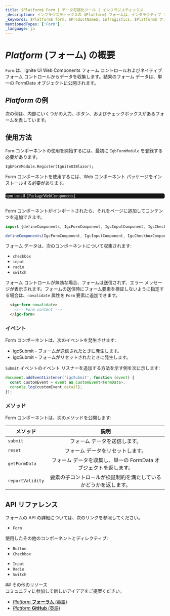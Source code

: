 ```yaml
---
title: $Platform$ Form | データ可視化ツール | インフラジスティックス
_description: インフラジスティックスの $Platform$ フォームは、インタラクティブ コントロールからユーザー入力を収集するために使用されるコンポーネントです。Ignite UI for $Platform$ を使用してアプリケーションを改善します。
_keywords: $Platform$ form, $ProductName$, Infragistics, $Platform$ フォーム, インフラジスティックス
mentionedTypes: ['Form']
_language: ja
---
```


# $Platform$ (フォーム) の概要

`Form` は、Ignite UI Web Components フォーム コントロールおよびネイティブ フォーム コントロールからデータを収集します。結果のフォーム データは、単一の FormData オブジェクトに公開されます。

## $Platform$ の例

次の例は、内部にいくつかの入力、ボタン、およびチェックボックスがあるフォームを表しています。

<code-view style="height: 300px"
           data-demos-base-url="{environment:dvDemosBaseUrl}"
           iframe-src="{environment:dvDemosBaseUrl}/inputs/form-overview"
           alt="$Platform$ Form の例"
           github-src="inputs/form/overview">
</code-view>

## 使用方法

<!-- Blazor -->

`Form` コンポーネントの使用を開始するには、最初に `IgbFormModule` を登録する必要があります。

```razor
IgbFormModule.Register(IgniteUIBlazor);
```

<!-- end: Blazor -->

<div class="divider--half"></div>

<!-- WebComponents -->

Form コンポーネントを使用するには、Web コンポーネント パッケージをインストールする必要があります。

<pre style="background:#141414;color:white;display:inline-block;padding:16x;margin-top:10px;font-family:'Consolas';border-radius:5px;width:100%">
npm install {PackageWebComponents}
</pre>

<!-- end: WebComponents -->

Form コンポーネントがインポートされたら、それをページに追加してコンテンツを追加できます。

<code-view style="height: 300px"
           data-demos-base-url="{environment:dvDemosBaseUrl}"
           iframe-src="{environment:dvDemosBaseUrl}/inputs/form-overview"
           alt="$Platform$ Form Example"
           github-src="inputs/form/overview">
</code-view>

```ts
import {defineComponents, IgcFormComponent, IgcInputComponent, IgcCheckboxComponent, IgcButtonComponent } from 'igniteui-webcomponents';

defineComponents(IgcFormComponent, IgcInputComponent, IgcCheckboxComponent, IgcButtonComponent);
```

フォーム データは、次のコンポーネントについて収集されます:
- `checkbox`
- `input`
- `radio`
- `switch`

フォーム コントロールが無効な場合、フォームは送信されず、エラー メッセージが表示されます。フォームの送信時にフォーム要素を検証しないように指定する場合は、`novalidate` 属性を `Form` 要素に追加できます。


```html
  <igc-form novalidate>
    <!-- Form content -->
  </igc-form>
```

### イベント

Form コンポーネントは、次のイベントを発生させます:
- igcSubmit - フォームが送信されたときに発生します。
- igcSubmit - フォームがリセットされたときに発生します。

`Submit` イベントのイベント リスナーを追加する方法を示す例を次に示します:

```ts
document.addEventListener('igcSubmit', function (event) {
  const customEvent = event as CustomEvent<FormData>;
  console.log(customEvent.detail);
});
```

### メソッド

Form コンポーネントは、次のメソッドを公開します:

| メソッド			| 説明     			|
| ------------- 	|:-------------:			|
|`submit`|フォーム データを送信します。|
|`reset`|フォーム データをリセットします。|
|`getFormData`|フォーム データを収集し、単一の FormData オブジェクトを返します。|
|`reportValidity`|要素の子コントロールが検証制約を満たしているかどうかを返します。|

## API リファレンス

フォームの API の詳細については、次のリンクを参照してください。
* `Form`

使用したその他のコンポーネントとディレクティブ:
- `Button`
- `Checkbox`
* `Input`
* `Radio`
* `Switch`

<div class="divider"></div>
## その他のリソース

<div class="divider--half"></div>
コミュニティに参加して新しいアイデアをご提案ください。

* [$Platform$ **フォーラム** (英語)](https://www.infragistics.com/community/forums/f/ignite-ui-for-web-components)
* [$Platform$ **GitHub** (英語)](https://github.com/IgniteUI/igniteui-webcomponents)
